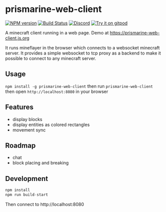 # prismarine-web-client
[![NPM version](https://img.shields.io/npm/v/prismarine-web-client.svg)](http://npmjs.com/package/prismarine-web-client)
[![Build Status](https://github.com/PrismarineJS/prismarine-web-client/workflows/CI/badge.svg)](https://github.com/PrismarineJS/prismarine-web-client/actions?query=workflow%3A%22CI%22)
[![Discord](https://img.shields.io/badge/chat-on%20discord-brightgreen.svg)](https://discord.gg/GsEFRM8)
[![Try it on gitpod](https://img.shields.io/badge/try-on%20gitpod-brightgreen.svg)](https://gitpod.io/#https://github.com/PrismarineJS/prismarine-web-client)

A minecraft client running in a web page. Demo at https://prismarine-web-client.js.org

It runs mineflayer in the browser which connects to a websocket minecraft server.
It provides a simple websocket to tcp proxy as a backend to make it possible to connect to any minecraft server.

## Usage

`npm install -g prismarine-web-client` then run `prismarine-web-client` then open `http://localhost:8080` in your browser

## Features

* display blocks
* display entities as colored rectangles
* movement sync

## Roadmap

* chat
* block placing and breaking

## Development

```js
npm install
npm run build-start
```

Then connect to http://localhost:8080



